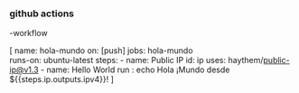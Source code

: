 ### github actions
-workflow

[
    name: hola-mundo
    on: [push]
    jobs:
      hola-mundo  
        runs-on: ubuntu-latest
        steps:
          - name: Public IP
            id: ip
            uses: haythem/public-ip@v1.3
          - name: Hello World
            run : echo Hola ¡Mundo desde ${{steps.ip.outputs.ipv4}}!
]
